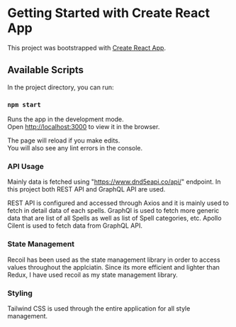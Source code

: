 # Getting Started with Create React App

This project was bootstrapped with [Create React App](https://github.com/facebook/create-react-app).

## Available Scripts

In the project directory, you can run:

### `npm start`

Runs the app in the development mode.\
Open [http://localhost:3000](http://localhost:3000) to view it in the browser.

The page will reload if you make edits.\
You will also see any lint errors in the console.

### API Usage

Mainly data is fetched using "https://www.dnd5eapi.co/api/" endpoint.
In this project both REST API and GraphQL API are used.

REST API is configured and accessed through Axios and it is mainly used to fetch in detail data of each spells.
GraphQl is used to fetch more generic data that are list of all Spells as well as list of Spell categories, etc.
Apollo Cilent is used to fetch data from GraphQL API.

### State Management

Recoil has been used as the state management library in order to access values throughout the applciatin.
Since its more efficient and lighter than Redux, I have used recoil as my state management library.

### Styling

Tailwind CSS is used through the entire application for all style management.
